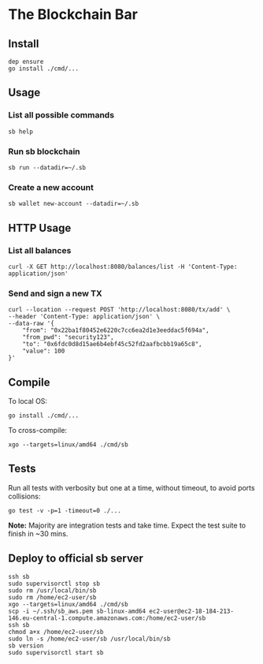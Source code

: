 # The Blockchain Bar

## Install
```
dep ensure
go install ./cmd/...
```

## Usage
### List all possible commands
```
sb help
```

### Run sb blockchain
```
sb run --datadir=~/.sb
```

### Create a new account
```
sb wallet new-account --datadir=~/.sb 
```

## HTTP Usage
### List all balances
```
curl -X GET http://localhost:8080/balances/list -H 'Content-Type: application/json'
```

### Send and sign a new TX
```
curl --location --request POST 'http://localhost:8080/tx/add' \
--header 'Content-Type: application/json' \
--data-raw '{
	"from": "0x22ba1f80452e6220c7cc6ea2d1e3eeddac5f694a",
	"from_pwd": "security123",
	"to": "0x6fdc0d8d15ae6b4ebf45c52fd2aafbcbb19a65c8",
	"value": 100
}'
```

## Compile
To local OS:
```
go install ./cmd/...
```

To cross-compile:
```
xgo --targets=linux/amd64 ./cmd/sb
```

## Tests
Run all tests with verbosity but one at a time, without timeout, to avoid ports collisions:
```
go test -v -p=1 -timeout=0 ./...
```

**Note:** Majority are integration tests and take time. Expect the test suite to finish in ~30 mins. 

## Deploy to official sb server
```
ssh sb
sudo supervisorctl stop sb
sudo rm /usr/local/bin/sb
sudo rm /home/ec2-user/sb
xgo --targets=linux/amd64 ./cmd/sb
scp -i ~/.ssh/sb_aws.pem sb-linux-amd64 ec2-user@ec2-18-184-213-146.eu-central-1.compute.amazonaws.com:/home/ec2-user/sb
ssh sb
chmod a+x /home/ec2-user/sb
sudo ln -s /home/ec2-user/sb /usr/local/bin/sb
sb version
sudo supervisorctl start sb
```